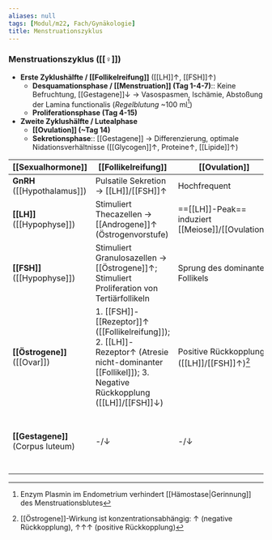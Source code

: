 ```yaml
---
aliases: null
tags: [Modul/m22, Fach/Gynäkologie]
title: Menstruationszyklus
---
```

### Menstruationszyklus ([[♀]])
- **Erste Zyklushälfte / [[Follikelreifung]]** ([[LH]]↑, [[FSH]]↑)
	- **Desquamationsphase / [[Menstruation]] (Tag 1-4-7)**:: Keine Befruchtung, [[Gestagene]]↓ → Vasospasmen, Ischämie, Abstoßung der Lamina functionalis (*Regelblutung* ~100 ml[^2])
	- **Proliferationsphase (Tag 4-15)**
- **Zweite Zyklushälfte / Lutealphase**
	- **[[Ovulation]] (~Tag 14)**
	- **Sekretionsphase**:: [[Gestagene]] → Differenzierung, optimale Nidationsverhältnisse ([[Glycogen]]↑, Proteine↑, [[Lipide]]↑)

| [[Sexualhormone]]            | [[Follikelreifung]]                                                                                                                     | [[Ovulation]]                                  | Lutealphase              |
| ---------------------------- | ----------------------------------------------------------------------------------------------------------------------------------- | ------------------------------------------ | ------------------------------------------------------- |
| **GnRH** ([[Hypothalamus]])  | Pulsatile Sekretion → [[LH]]/[[FSH]]↑                                                                                                       | Hochfrequent                               | Niedrigfrequent                                         |
| **[[LH]]** ([[Hypophyse]])   | Stimuliert Thecazellen → [[Androgene]]↑ (Östrogenvorstufe)                                                                          | ==[[LH]]-Peak== induziert [[Meiose]]/[[Ovulation]] | Follikelhöle → Corpus luteum                            |
| **[[FSH]]** ([[Hypophyse]])  | Stimuliert Granulosazellen → [[Östrogene]]↑; Stimuliert Proliferation von Tertiärfollikeln                                          | Sprung des dominanten Follikels            | -/↓                                                     |
| **[[Östrogene]]** ([[Ovar]]) | 1. [[FSH]]-[[Rezeptor]]↑ ([[Follikelreifung]]); 2. [[LH]]-Rezeptor↑ (Atresie nicht-dominanter [[Follikel]]); 3. Negative Rückkopplung ([[LH]]/[[FSH]]↓) | Positive Rückkopplung ([[LH]]/[[FSH]]↑)[^1]        | -/↓ (Negative Rückkopplung)                             |
| **[[Gestagene]]** (Corpus luteum) | -/↓                                                                                                                                 | -/↓                                        | ==↑↑==; Basaltemp. +0.5 °c; negative Rückkopplung ([[LH]]↓) |

[^1]: [[Östrogene]]-Wirkung ist konzentrationsabhängig: ↑ (negative Rückkopplung), ↑↑↑ (positive Rückkopplung)
[^2]: Enzym Plasmin im Endometrium verhindert [[Hämostase|Gerinnung]] des Menstruationsblutes